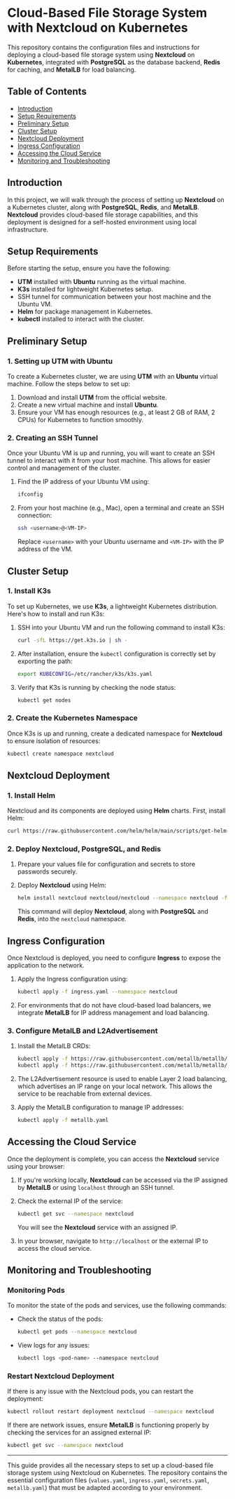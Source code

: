 
# Cloud-Based File Storage System with Nextcloud on Kubernetes

This repository contains the configuration files and instructions for deploying a cloud-based file storage system using **Nextcloud** on **Kubernetes**, integrated with **PostgreSQL** as the database backend, **Redis** for caching, and **MetalLB** for load balancing.

## Table of Contents

- [Introduction](#introduction)
- [Setup Requirements](#setup-requirements)
- [Preliminary Setup](#preliminary-setup)
- [Cluster Setup](#cluster-setup)
- [Nextcloud Deployment](#nextcloud-deployment)
- [Ingress Configuration](#ingress-configuration)
- [Accessing the Cloud Service](#accessing-the-cloud-service)
- [Monitoring and Troubleshooting](#monitoring-and-troubleshooting)

## Introduction

In this project, we will walk through the process of setting up **Nextcloud** on a Kubernetes cluster, along with **PostgreSQL**, **Redis**, and **MetalLB**. **Nextcloud** provides cloud-based file storage capabilities, and this deployment is designed for a self-hosted environment using local infrastructure.

## Setup Requirements

Before starting the setup, ensure you have the following:

- **UTM** installed with **Ubuntu** running as the virtual machine.
- **K3s** installed for lightweight Kubernetes setup.
- SSH tunnel for communication between your host machine and the Ubuntu VM.
- **Helm** for package management in Kubernetes.
- **kubectl** installed to interact with the cluster.

## Preliminary Setup

### 1. Setting up UTM with Ubuntu

To create a Kubernetes cluster, we are using **UTM** with an **Ubuntu** virtual machine. Follow the steps below to set up:

1. Download and install **UTM** from the official website.
2. Create a new virtual machine and install **Ubuntu**.
3. Ensure your VM has enough resources (e.g., at least 2 GB of RAM, 2 CPUs) for Kubernetes to function smoothly.

### 2. Creating an SSH Tunnel

Once your Ubuntu VM is up and running, you will want to create an SSH tunnel to interact with it from your host machine. This allows for easier control and management of the cluster.

1. Find the IP address of your Ubuntu VM using:

   ```bash
   ifconfig
   ```

2. From your host machine (e.g., Mac), open a terminal and create an SSH connection:

   ```bash
   ssh <username>@<VM-IP>
   ```

   Replace `<username>` with your Ubuntu username and `<VM-IP>` with the IP address of the VM.

## Cluster Setup

### 1. Install K3s

To set up Kubernetes, we use **K3s**, a lightweight Kubernetes distribution. Here's how to install and run K3s:

1. SSH into your Ubuntu VM and run the following command to install K3s:

   ```bash
   curl -sfL https://get.k3s.io | sh -
   ```

2. After installation, ensure the `kubectl` configuration is correctly set by exporting the path:

   ```bash
   export KUBECONFIG=/etc/rancher/k3s/k3s.yaml
   ```

3. Verify that K3s is running by checking the node status:

   ```bash
   kubectl get nodes
   ```

### 2. Create the Kubernetes Namespace

Once K3s is up and running, create a dedicated namespace for **Nextcloud** to ensure isolation of resources:

```bash
kubectl create namespace nextcloud
```

## Nextcloud Deployment

### 1. Install Helm

Nextcloud and its components are deployed using **Helm** charts. First, install Helm:

```bash
curl https://raw.githubusercontent.com/helm/helm/main/scripts/get-helm-3 | bash
```

### 2. Deploy Nextcloud, PostgreSQL, and Redis

1. Prepare your values file for configuration and secrets to store passwords securely.
2. Deploy **Nextcloud** using Helm:

   ```bash
   helm install nextcloud nextcloud/nextcloud --namespace nextcloud -f values.yaml
   ```

   This command will deploy **Nextcloud**, along with **PostgreSQL** and **Redis**, into the `nextcloud` namespace.

## Ingress Configuration

Once Nextcloud is deployed, you need to configure **Ingress** to expose the application to the network.

1. Apply the Ingress configuration using:

   ```bash
   kubectl apply -f ingress.yaml --namespace nextcloud
   ```

2. For environments that do not have cloud-based load balancers, we integrate **MetalLB** for IP address management and load balancing.

### 3. Configure MetalLB and L2Advertisement

1. Install the MetalLB CRDs:

   ```bash
   kubectl apply -f https://raw.githubusercontent.com/metallb/metallb/v0.13.7/config/crd/bases/metallb.io_ipaddresspools.yaml
   kubectl apply -f https://raw.githubusercontent.com/metallb/metallb/v0.13.7/config/crd/bases/metallb.io_l2advertisements.yaml
   ```

2. The L2Advertisement resource is used to enable Layer 2 load balancing, which advertises an IP range on your local network. This allows the service to be reachable from external devices.

3. Apply the MetalLB configuration to manage IP addresses:

   ```bash
   kubectl apply -f metallb.yaml
   ```

## Accessing the Cloud Service

Once the deployment is complete, you can access the **Nextcloud** service using your browser:

1. If you're working locally, **Nextcloud** can be accessed via the IP assigned by **MetalLB** or using `localhost` through an SSH tunnel.
   
2. Check the external IP of the service:

   ```bash
   kubectl get svc --namespace nextcloud
   ```

   You will see the **Nextcloud** service with an assigned IP.

3. In your browser, navigate to `http://localhost` or the external IP to access the cloud service.

## Monitoring and Troubleshooting

### Monitoring Pods

To monitor the state of the pods and services, use the following commands:

- Check the status of the pods:

  ```bash
  kubectl get pods --namespace nextcloud
  ```

- View logs for any issues:

  ```bash
  kubectl logs <pod-name> --namespace nextcloud
  ```

### Restart Nextcloud Deployment

If there is any issue with the Nextcloud pods, you can restart the deployment:

```bash
kubectl rollout restart deployment nextcloud --namespace nextcloud
```

If there are network issues, ensure **MetalLB** is functioning properly by checking the services for an assigned external IP:

```bash
kubectl get svc --namespace nextcloud
```

---

This guide provides all the necessary steps to set up a cloud-based file storage system using Nextcloud on Kubernetes. The repository contains the essential configuration files (`values.yaml`, `ingress.yaml`, `secrets.yaml`, `metallb.yaml`) that must be adapted according to your environment.
